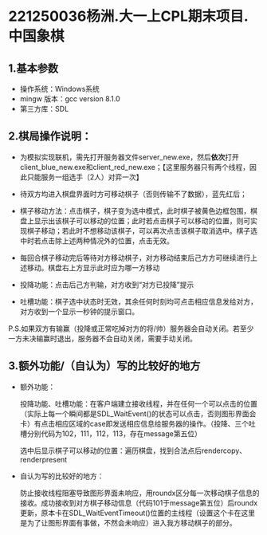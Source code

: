 # 221250036杨洲.大一上CPL期末项目.中国象棋

## 1.基本参数

+ 操作系统：Windows系统
+ mingw 版本：gcc version 8.1.0
+ 第三方库：SDL

## 2.棋局操作说明：

+ 为模拟实现联机，需先打开服务器文件server_new.exe，然后**依次**打开client_blue_new.exe和client_red_new.exe；【这里服务器只有两个线程，因此只能服务一组选手（2人）对弈一次】

+ 待双方均进入棋盘界面时方可移动棋子（否则传输不了数据），蓝先红后；
+ 棋子移动方法：点击棋子，棋子变为选中模式，此时棋子被黄色边框包围，棋盘上显示出该棋子可以移动的位置；此时若点击棋子可以移动的位置，则可实现棋子移动；若此时不想移动该棋子，可以再次点击该棋子取消选中。棋子选中时若点击除上述两种情况外的位置，点击无效。
+ 每回合棋子移动完后等待对方移动棋子，对方移动结束后己方方可继续进行上述移动。棋盘右上方显示此时应为哪一方移动
+ 投降功能：点击后己方判输，对方收到“对方已投降”提示
+ 吐槽功能：棋子选中状态时无效，其余任何时刻均可点击相应信息发给对方，对方收到一个显示一秒钟的提示窗口。

P.S.如果双方有输赢（投降或正常吃掉对方的将/帅）服务器会自动关闭。若至少一方未决输赢时退出，服务器不会自动关闭，需要手动关闭。

## 3.额外功能/（自认为）写的比较好的地方

+ 额外功能：

  投降功能、吐槽功能：在客户端建立接收线程，并在任何一个可以点击的位置（实际上每一个瞬间都是SDL_WaitEvent()的状态可以点击，否则图形界面会卡）有点击相应区域的case即发送相应信息给服务器的操作。（投降、三个吐槽分别代码为102，111，112，113，存在message第五位）

  选中后显示棋子可以移动的位置：遍历棋盘，找到合法点后rendercopy、renderpresent

+ 自认为写的比较好的地方：

  防止接收线程阻塞导致图形界面未响应，用roundx区分每一次移动棋子信息的接收。成功接收到对方棋子移动信息（代码101于message第五位）后roundx更新，原本卡在SDL_WaitEventTimeout()位置的主线程（设置这个卡在这里是为了让图形界面有事做，不然会未响应）进入我方移动棋子的部分。
